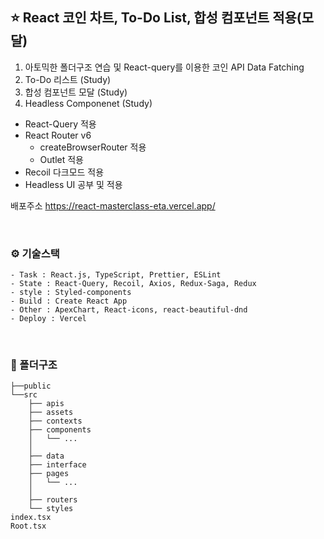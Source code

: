 ## ⭐️ React 코인 차트, To-Do List, 합성 컴포넌트 적용(모달)

1. 아토믹한 폴더구조 연습 및 React-query를 이용한 코인 API Data Fatching
2. To-Do 리스트 (Study)
3. 합성 컴포넌트 모달 (Study)
4. Headless Componenet (Study)

- React-Query 적용
- React Router v6
  - createBrowserRouter 적용
  - Outlet 적용
- Recoil 다크모드 적용
- Headless UI 공부 및 적용

배포주소 https://react-masterclass-eta.vercel.app/

<br>

### ⚙️ 기술스택

```
- Task : React.js, TypeScript, Prettier, ESLint
- State : React-Query, Recoil, Axios, Redux-Saga, Redux
- style : Styled-components
- Build : Create React App
- Other : ApexChart, React-icons, react-beautiful-dnd
- Deploy : Vercel
```

<br>

### 📁 폴더구조

```
├──public
└──src
    ├── apis
    ├── assets
    ├── contexts
    ├── components
    │   └── ...
    │
    ├── data
    ├── interface
    ├── pages
    │   └── ...
    │
    ├── routers
    └── styles
index.tsx
Root.tsx
```
